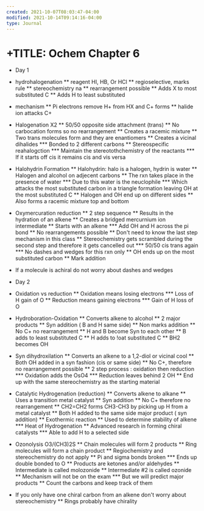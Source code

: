 ```yaml
---
created: 2021-10-07T08:03:47-04:00
modified: 2021-10-14T09:14:16-04:00
type: Journal
---
```


# +TITLE: Ochem Chapter 6

* Day 1

* hydrohalogenation
** reagent HI, HB, Or HCl
** regioselective, marks rule
** stereochemistry na
** rearrangement possible
** Adds X to most substituted C
** Adds H to least substituted

* mechanism
** Pi electrons remove H+ from HX and C+ forms
** halide ion attacks C+

* Halogenation X2
** 50/50 opposite side attachment (trans)
** No carbocation forms so no rearrangement
** Creates a racemic mixture
** Two trans molecules form and they are enantiomers
** Creates a vicinal dihalides
*** Bonded to 2 different carbons
** Stereospecific reahalogction
*** Maintain the stereotothchemistry of the reactants
*** If it starts off cis it remains cis and vis versa

* Halohydrin Formation
** Halohydrin: halo is a halogen, hydrin is water
** Halogen and alcohol on adjecent carbons
** The rxn takes place in the presence of water
*** Due to this water is the neuclophile
*** Which attacks the most substituted carbon in a triangle formation leaving OH at the most substituted C
** Halogen and OH end up on different sides
** Also forms a racemic mixture top and bottom

* Oxymercuration reduction
** 2 step sequence
** Results in the hydration of an alkene
** Creates a bridged mercurnium ion intermediate
** Starts with an alkene
*** Add OH and H across the pi bond
** No rearrangements possible
** Don't need to know the last step mechanism in this class
** Stereochemistry gets scrambled during the second step and therefore it gets cancelled out
*** 50/50 cis trans again
*** No dashes and wedges for this rxn only
** OH ends up on the most substituted carbon
** Mark addition

* If a molecule is achiral do not worry about dashes and wedges

* Day 2

* Oxidation vs reduction
** Oxidation means losing electrons
*** Loss of H gain of O
** Reduction means gaining electrons
*** Gain of H loss of O

* Hydroboration-Oxidation
** Converts alkene to alcohol
** 2 major products 
** Syn addition ( B and H same side)
** Non marks addition
** No C+ no rearrangement
** H and B become Syn to each other 
** B adds to least substituted C
** H adds to !oat substituted C
** BH2 becomes OH

* Syn dihydroxilation
** Converts an alkene to a 1,2-diol or vicinal cool
** Both OH added in a syn fashion (cis or same side)
** No C+, therefore no rearrangement possible
** 2 step process : oxidation then reduction
*** Oxidation adds the OsO4
*** Reduction leaves behind 2 OH
** End up with the same stereochemistry as the starting material

* Catalytic Hydrogenation (reduction)
** Converts alkene to alkane
** Uses a transition metal catalyst
** Syn addition
** No C+ therefore no rearrangement
** CH2=CH2 forms CH3-CH3 by picking up H from a metal catalyst
** Both H added to the same side major product ( syn addition)
** Exothermic reaction
** Used to determine stability of alkene 
*** Heat of Hydrogenation
** Advanced research in forming chiral catalysts
*** Able to add H to a selected side

* Ozonolysis O3/(CH3)2S
** Chain molecules will form 2 products
** Ring molecules will form a chain product
** Regiochemistry and stereochemistry do not apply
** Pi and sigma bonds broken
*** Ends up double bonded to O
** Products are ketones and/or aldehydes
** Intermediate is called molozonide
** Intermediate #2 is called ozonide
** Mechanism will not be on the exam 
*** But we will predict major products 
** Count the carbons and keep track of them

* If you only have one chiral carbon from an alkene don't worry about stereochemistry
** Rings probably have chirality
